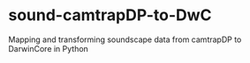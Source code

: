 # sound-camtrapDP-to-DwC
Mapping and transforming soundscape data from camtrapDP to DarwinCore in Python
